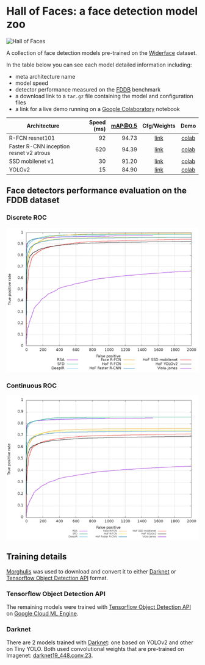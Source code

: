 # Hall of Faces: a face detection model zoo

<img src="https://github.com/the-house-of-black-and-white/hall-of-faces/raw/master/images/hall-of-faces-bboxed_2.png" alt="Hall of Faces" style="max-width:50%;" >

A collection of face detection models pre-trained on the [Widerface](http://mmlab.ie.cuhk.edu.hk/projects/WIDERFace/) 
dataset. 

In the table below you can see each model detailed information including:

* meta architecture name
* model speed 
* detector performance measured on the [FDDB](http://vis-www.cs.umass.edu/fddb/) benchmark
* a download link to a `tar.gz` file containing the model and configuration files
* a link for a live demo running on a [Google Colaboratory](https://colab.research.google.com/) notebook

Architecture | Speed (ms) | mAP@0.5 | Cfg/Weights | Demo
--- | ---: | ---: | :---: | :---:
R-FCN resnet101 | 92 | 94.73 | [link](https://drive.google.com/open?id=1is7Ldv9ASYNcrv2GyXS7EaV58UaqhuFQ) | [colab](https://colab.research.google.com/drive/1lJWquGmKoMm68qNuwjSnfMjjIi-UTzI1#scrollTo=Zp3bGqX-GWd0)
Faster R-CNN inception resnet v2 atrous | 620 | 94.39 | [link](https://drive.google.com/open?id=1bMdKHMcVidrG7BUvoIk6cCcEGKhBFvcc) | [colab](https://colab.research.google.com/drive/1lJWquGmKoMm68qNuwjSnfMjjIi-UTzI1#scrollTo=6NV0LmOgG1v5)
SSD mobilenet v1 | 30 | 91.20 | [link](https://drive.google.com/open?id=1NT3PLBHa4cYj_RmKlRrCZSWMKMct2-26) | [colab](https://colab.research.google.com/drive/1lJWquGmKoMm68qNuwjSnfMjjIi-UTzI1#scrollTo=638fiFbQG7ue)
YOLOv2 | 15 | 84.90 | [link](https://drive.google.com/open?id=1_Uj59hkJEpht2ykZphW4m-l42odwkPJB) | [colab](https://colab.research.google.com/drive/1lJWquGmKoMm68qNuwjSnfMjjIi-UTzI1#scrollTo=gAN4lrmiQv6z)

## Face detectors performance **evaluation** on the FDDB dataset

### Discrete ROC

![Discrete ROC](images/discROC-compare.png) 


### Continuous ROC

![Continuous ROC](images/contROC-compare.png) 


## Training details

[Morghulis](https://github.com/the-house-of-black-and-white/morghulis) was used to 
download and convert it to either [Darknet](https://pjreddie.com/darknet/yolo/) or [Tensorflow Object Detection API](https://github.com/tensorflow/models/tree/master/research/object_detection) format.

### Tensorflow Object Detection API

The remaining models were trained with [Tensorflow Object Detection API](https://github.com/tensorflow/models/tree/master/research/object_detection) 
on [Google Cloud ML Engine](https://cloud.google.com/ml-engine/docs/technical-overview).

### Darknet

There are 2 models trained with [Darknet](https://pjreddie.com/darknet/yolo/): one based on YOLOv2 and other 
on Tiny YOLO. Both used convolutional weights that are pre-trained on Imagenet: 
[darknet19_448.conv.23](https://pjreddie.com/media/files/darknet19_448.conv.23).
